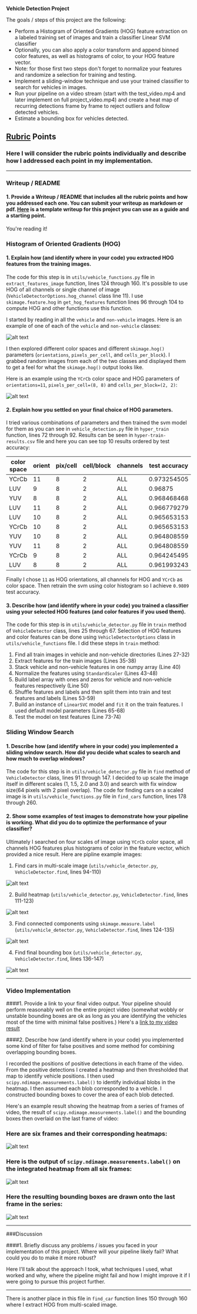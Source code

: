 **Vehicle Detection Project**

The goals / steps of this project are the following:

* Perform a Histogram of Oriented Gradients (HOG) feature extraction on a labeled training set of images and train a classifier Linear SVM classifier
* Optionally, you can also apply a color transform and append binned color features, as well as histograms of color, to your HOG feature vector. 
* Note: for those first two steps don't forget to normalize your features and randomize a selection for training and testing.
* Implement a sliding-window technique and use your trained classifier to search for vehicles in images.
* Run your pipeline on a video stream (start with the test_video.mp4 and later implement on full project_video.mp4) and create a heat map of recurring detections frame by frame to reject outliers and follow detected vehicles.
* Estimate a bounding box for vehicles detected.

[//]: # (Image References)
[image1]: ./examples/car_not_car.png
[image2]: ./examples/hog_example.png
[image3]: ./examples/sliding_windows.jpg
[image4]: ./output_images/bbox_thumb_map.png
[image5]: ./output_images/heat_thumb_map.png
[image6]: ./output_images/label_thumb_map.png
[image7]: ./output_images/final_thumb_map.png

[image8]: ./examples/bboxes_and_heat.png
[image9]: ./examples/labels_map.png
[image10]: ./examples/output_bboxes.png
[video1]: ./project_video.mp4

## [Rubric](https://review.udacity.com/#!/rubrics/513/view) Points
### Here I will consider the rubric points individually and describe how I addressed each point in my implementation.  

---
### Writeup / README

#### 1. Provide a Writeup / README that includes all the rubric points and how you addressed each one.  You can submit your writeup as markdown or pdf.  [Here](https://github.com/udacity/CarND-Vehicle-Detection/blob/master/writeup_template.md) is a template writeup for this project you can use as a guide and a starting point.  

You're reading it!

### Histogram of Oriented Gradients (HOG)

#### 1. Explain how (and identify where in your code) you extracted HOG features from the training images.

The code for this step is in `utils/vehicle_functions.py` file in `extract_features_image` function, lines 124 through 160. 
It's possible to use HOG of all channels or single channel of image (`VehicleDetectorOptions.hog_channel` class line 11).
I use `skimage.feature.hog` in `get_hog_features` function lines 96 through 104 to compute HOG and other functions use this function.

I started by reading in all the `vehicle` and `non-vehicle` images.  Here is an example of one of each of the `vehicle` and `non-vehicle` classes:

![alt text][image1]

I then explored different color spaces and different `skimage.hog()` parameters (`orientations`, `pixels_per_cell`, and `cells_per_block`).  I grabbed random images from each of the two classes and displayed them to get a feel for what the `skimage.hog()` output looks like.

Here is an example using the `YCrCb` color space and HOG parameters of `orientations=11`, `pixels_per_cell=(8, 8)` and `cells_per_block=(2, 2)`:

![alt text][image2]

#### 2. Explain how you settled on your final choice of HOG parameters.

I tried various combinations of parameters and then trained the svm model for them as you can see in `vehicle_detection.py` file in `hyper_train` function, lines 72 through 92. Results can be seen in `hyper-train-results.csv` file and here you can see top 10 results ordered by test accuracy:

|color space|orient|pix/cell|cell/block|channels|test accuracy|
|-----------|------|--------|----------|--------|-------------|
|YCrCb      |11    |8       |2         |ALL     |0.973254505  |
|LUV        |9     |8       |2         |ALL     |0.96875      |
|YUV        |8     |8       |2         |ALL     |0.968468468  |
|LUV        |11    |8       |2         |ALL     |0.966779279  |
|LUV        |10    |8       |2         |ALL     |0.965653153  |
|YCrCb      |10    |8       |2         |ALL     |0.965653153  |
|YUV        |10    |8       |2         |ALL     |0.964808559  |
|YUV        |11    |8       |2         |ALL     |0.964808559  |
|YCrCb      |9     |8       |2         |ALL     |0.964245495  |
|LUV        |8     |8       |2         |ALL     |0.961993243  |


Finally I chose `11` as HOG orientations, all channels for HOG and `YCrCb` as color space. Then retrain the svm using color histogram so I achieve `0.9809` test accuracy.

#### 3. Describe how (and identify where in your code) you trained a classifier using your selected HOG features (and color features if you used them).

The code for this step is in `utils/vehicle_detector.py` file in `train` method of `VehicleDetector` class, lines 25 through 67. Selection of HOG features and color features can be done using `VehicleDetectorOptions` class in `utils/vehicle_functions` file. I did these steps in `train` method:

1. Find all train images in vehicle and non-vehicle directories (Lines 27-32)
2. Extract features for the train images (Lines 35-38)
3. Stack vehicle and non-vehicle features in one numpy array (Line 40)
4. Normalize the features using `StandardScaler` (Lines 43-48)
5. Build label array with ones and zeros for vehicle and non-vehicle features respectively (Line 50)
6. Shuffle features and labels and then split them into train and test features and labels (Lines 53-59)
7. Build an instance of `LinearSVC` model and `fit` it on the train features. I used default model parameters (Lines 65-68)
8. Test the model on test features (Line 73-74)

### Sliding Window Search

#### 1. Describe how (and identify where in your code) you implemented a sliding window search.  How did you decide what scales to search and how much to overlap windows?

The code for this step is in `utils/vehicle_detector.py` file in `find` method of `VehicleDetector` class, lines 91 through 147. I decided to up scale the image itself in different scales (1, 1.5, 2.0 and 3.0) and search with fix window size(64 pixels with 2 pixel overlap). The code for finding cars on a scaled image is in `utils/vehicle_functions.py` file in `find_cars` function, lines 178 through 260.

#### 2. Show some examples of test images to demonstrate how your pipeline is working.  What did you do to optimize the performance of your classifier?

Ultimately I searched on four scales of image using `YCrCb` color space, all channels HOG features plus histograms of color in the feature vector, which provided a nice result.  Here are pipline example images:

1. Find cars in multi-scale image (`utils/vehicle_detector.py`, `VehicleDetector.find`, lines 94-110)

![alt text][image4]

2. Build heatmap (`utils/vehicle_detector.py`, `VehicleDetector.find`, lines 111-123)

![alt text][image5]

3. Find connected components using `skimage.measure.label` (`utils/vehicle_detector.py`, `VehicleDetector.find`, lines 124-135)

![alt text][image6]

4. Find final bounding box (`utils/vehicle_detector.py`, `VehicleDetector.find`, lines 136-147)

![alt text][image7]

---

### Video Implementation

####1. Provide a link to your final video output.  Your pipeline should perform reasonably well on the entire project video (somewhat wobbly or unstable bounding boxes are ok as long as you are identifying the vehicles most of the time with minimal false positives.)
Here's a [link to my video result](./project_video.mp4)


####2. Describe how (and identify where in your code) you implemented some kind of filter for false positives and some method for combining overlapping bounding boxes.

I recorded the positions of positive detections in each frame of the video.  From the positive detections I created a heatmap and then thresholded that map to identify vehicle positions.  I then used `scipy.ndimage.measurements.label()` to identify individual blobs in the heatmap.  I then assumed each blob corresponded to a vehicle.  I constructed bounding boxes to cover the area of each blob detected.  

Here's an example result showing the heatmap from a series of frames of video, the result of `scipy.ndimage.measurements.label()` and the bounding boxes then overlaid on the last frame of video:

### Here are six frames and their corresponding heatmaps:

![alt text][image8]

### Here is the output of `scipy.ndimage.measurements.label()` on the integrated heatmap from all six frames:
![alt text][image9]

### Here the resulting bounding boxes are drawn onto the last frame in the series:
![alt text][image10]



---

###Discussion

####1. Briefly discuss any problems / issues you faced in your implementation of this project.  Where will your pipeline likely fail?  What could you do to make it more robust?

Here I'll talk about the approach I took, what techniques I used, what worked and why, where the pipeline might fail and how I might improve it if I were going to pursue this project further.  


---
There is another place in this file in `find_car` function lines 150 through 160 where I extract HOG from multi-scaled image.
